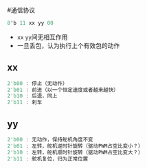 #通信协议
```verilog
8'b 11 xx yy 00
```
- `xx` `yy`间无相互作用 
- 一旦丢包，认为执行上个有效包的动作
## xx
```verilog
2'b00 : 停止（无动作）
2'b01 : 前进（以一个恒定速度或者越来越快）
2'b10 : 后退，同上
2'b11 : 刹车
```

## yy
```verilog
2'b00 : 无动作，保持舵机角度不变
2'b01 : 左转，舵机逆时针旋转（驱动PWM占空比变小？）
2'b10 : 左转，舵机顺时针旋转（驱动PWM占空比变大？）
2'b11 : 舵机复位，归为正常位置
```